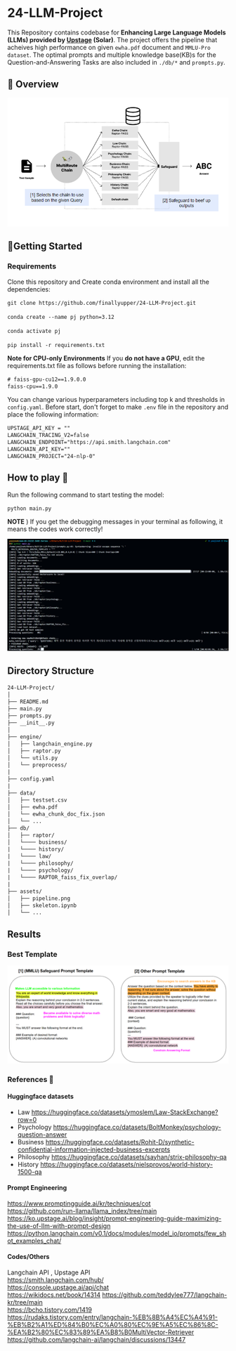 # 24-LLM-Project 
This Repository contains codebase for **Enhancing Large Language Models (LLMs) provided by [Upstage](https://www.upstage.ai/) (Solar)**. The project offers the pipeline that acheives high performance on given `ewha.pdf` document and `MMLU-Pro dataset`. The optimal prompts and multiple knowledge base(KB)s for the Question-and-Answering Tasks are also included in `./db/*` and `prompts.py`. 

## 🌟 Overview 
![pipeline](./assets/pipeline.png)

## 📍Getting Started 
### Requirements
Clone this repository and Create conda environment and install all the dependencies:
```
git clone https://github.com/finallyupper/24-LLM-Project.git

conda create --name pj python=3.12

conda activate pj

pip install -r requirements.txt
```
**Note for CPU-only Environments**
If you **do not have a GPU**, edit the requirements.txt file as follows before running the installation:
```
# faiss-gpu-cu12==1.9.0.0
faiss-cpu==1.9.0
```
 You can change various hyperparameters including top k and thresholds in `config.yaml`. Before start, don't forget to make `.env` file in the repository and place the following information:
```
UPSTAGE_API_KEY = ""
LANGCHAIN_TRACING_V2=false
LANGCHAIN_ENDPOINT="https://api.smith.langchain.com"
LANGCHAIN_API_KEY=""
LANGCHAIN_PROJECT="24-nlp-0"
```

## How to play 💭
Run the following command to start testing the model:
```
python main.py
```
**NOTE** ) If you get the debugging messages in your terminal as following, it means the codes work correctly!
   
![terminal](./assets/terminal.png)
## Directory Structure
```
24-LLM-Project/
│
├── README.md         
├── main.py   
├── prompts.py           
├── __init__.py      
│
├── engine/           
│   ├── langchain_engine.py
│   ├── raptor.py
│   └── utils.py
│   └── preprocess/
|
├── config.yaml 
|
├── data/           
│   ├── testset.csv
│   ├── ewha.pdf
│   └── ewha_chunk_doc_fix.json 
│   └── ...
├── db/           
│   ├── raptor/
│   └──── business/
|   └──── history/  
|   └──── law/
|   └──── philosophy/  
|   └──── psychology/  
|   └──── RAPTOR_faiss_fix_overlap/    
|
├── assets/           
│   ├── pipeline.png
│   ├── skeleton.ipynb       
│   └── ...
```

## Results
### Best Template 
![template](./assets/template.png) 

### References 🔎
#### Huggingface datasets  
- Law https://huggingface.co/datasets/ymoslem/Law-StackExchange?row=0
- Psychology https://huggingface.co/datasets/BoltMonkey/psychology-question-answer
- Business https://huggingface.co/datasets/Rohit-D/synthetic-confidential-information-injected-business-excerpts
- Philosophy https://huggingface.co/datasets/sayhan/strix-philosophy-qa
- History https://huggingface.co/datasets/nielsprovos/world-history-1500-qa 
  
#### Prompt Engineering  
https://www.promptingguide.ai/kr/techniques/cot  
https://github.com/run-llama/llama_index/tree/main   
https://ko.upstage.ai/blog/insight/prompt-engineering-guide-maximizing-the-use-of-llm-with-prompt-design
https://python.langchain.com/v0.1/docs/modules/model_io/prompts/few_shot_examples_chat/  
#### Codes/Others  
Langchain API , Upstage API  
https://smith.langchain.com/hub/   
https://console.upstage.ai/api/chat   
https://wikidocs.net/book/14314 
https://github.com/teddylee777/langchain-kr/tree/main   
https://bcho.tistory.com/1419   
https://rudaks.tistory.com/entry/langchain-%EB%8B%A4%EC%A4%91-%EB%B2%A1%ED%84%B0%EC%A0%80%EC%9E%A5%EC%86%8C-%EA%B2%80%EC%83%89%EA%B8%B0MultiVector-Retriever 
https://github.com/langchain-ai/langchain/discussions/13447  



